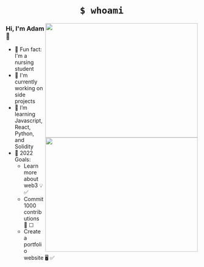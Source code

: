
# <h1 align='center'> ```$ whoami``` </h1>

<a href="https://github.com/adambenaceur#gh-dark-mode-only">
 <img align="right" width='400' height='300' src="https://github-readme-stats.vercel.app/api/top-langs/?username=adambenaceur&layout=compact&theme=tokyonight" >
</a>

<a href="https://github.com/adambenaceur#gh-light-mode-only">
 <img align="right" width='400' height='300' src="https://github-readme-stats.vercel.app/api/top-langs/?username=adambenaceur&layout=compact" >
</a>

### Hi, I'm Adam 👋

- 🧠 Fun fact: I'm a nursing student
- 🔨 I'm currently working on side projects
- 🌱 I’m learning Javascript, React, Python, and Solidity 
- 🎯 2022 Goals: 
   - Learn more about web3 💡 ✅ 
   - Commit 1000 contributions 💪 ☐
   - Create a portfolio website 🖥️ ✅ 






